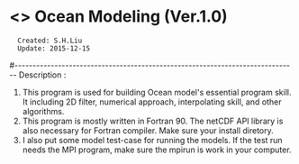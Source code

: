 # <> Ocean Modeling (Ver.1.0)                                              
      Created: S.H.Liu          
      Update: 2015-12-15       
#------------------------------------------------------------------------------
Description : 
1. This program is used for building Ocean model's  essential program skill.
   It including 2D filter, numerical approach, interpolating skill, and 
   other algorithms. 
2. This program is mostly written in Fortran 90. The netCDF API library is 
   also necessary for Fortran compiler. Make sure your install diretory.
3. I also put some model test-case for running the models. If the test run
   needs the MPI program, make sure the mpirun is work in your computer.

